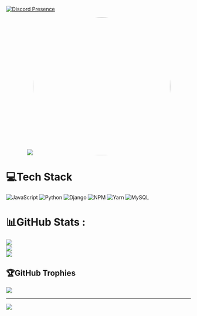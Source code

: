 [![Discord Presence](https://lanyard.cnrad.dev/api/786569661231005716)](https://discord.com/users/786569661231005716)


<div align="center">
  <a href="https://discord.com/users/786569661231005716">
    <img src="https://lanyard.cnrad.dev/api/786569661231005716?theme=dark&bg=F4BFC7&borderRadius=15px&animated=true&idleMessage=On%20the%20sky%20there%20is%20an%20angel%20in%20somewhere%20(.%20%E2%9D%9B%20%E1%B4%97%20%E2%9D%9B.)"><img src="https://cdn.discordapp.com/attachments/934131184886231130/1043682554231930900/Subway_Camille_Unknown.gif" width="375" style="border-radius:50%">
  </a>
</div>


# 💻Tech Stack
![JavaScript](https://img.shields.io/badge/javascript-%23323330.svg?style=flat&logo=javascript&logoColor=%23F7DF1E) ![Python](https://img.shields.io/badge/python-3670A0?style=flat&logo=python&logoColor=ffdd54) ![Django](https://img.shields.io/badge/django-%23092E20.svg?style=flat&logo=django&logoColor=white) ![NPM](https://img.shields.io/badge/NPM-%23000000.svg?style=flat&logo=npm&logoColor=white) ![Yarn](https://img.shields.io/badge/yarn-%232C8EBB.svg?style=flat&logo=yarn&logoColor=white) ![MySQL](https://img.shields.io/badge/mysql-%2300f.svg?style=flat&logo=mysql&logoColor=white)
# 📊GitHub Stats :
![](https://github-readme-stats.vercel.app/api?username=petertuananh&theme=omni&hide_border=false&include_all_commits=true&count_private=false)<br/>
![](https://github-readme-streak-stats.herokuapp.com/?user=petertuananh&theme=omni&hide_border=false)<br/>
![](https://github-readme-stats.vercel.app/api/top-langs/?username=petertuananh&theme=omni&hide_border=false&include_all_commits=true&count_private=false&layout=compact)

## 🏆GitHub Trophies
![](https://github-trophies.vercel.app/?username=petertuananh&theme=onedark&no-frame=false&no-bg=false&margin-w=4)

---
[![](https://visitcount.itsvg.in/api?id=petertuananh&icon=0&color=8)](https://visitcount.itsvg.in)
